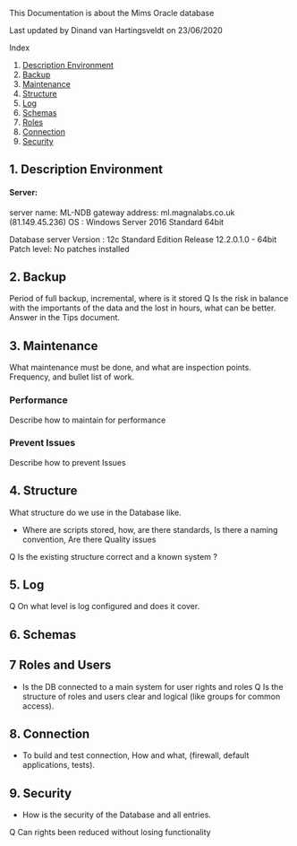 This Documentation is about the Mims Oracle database 

Last updated by 
Dinand van Hartingsveldt
on 
23/06/2020

Index

1. [ Description Environment ](#desc)
2. [ Backup ](#backup)
3. [ Maintenance ](#Maintenance)
4. [ Structure ](#Structure)
5. [ Log ](#Log)
6. [ Schemas ](#Schemas)
7. [ Roles ](#Roles)
8. [ Connection ](#Connection)
8. [ Security ](#Security)

<a name="desc"></a>
## 1. Description Environment

#### Server: 
server name:  ML-NDB
gateway address: ml.magnalabs.co.uk  (81.149.45.236)
OS : Windows Server 2016 Standard 64bit

Database server
Version :  12c Standard Edition Release 12.2.0.1.0 - 64bit 
Patch level: No patches installed


<a name="backup"></a>
## 2. Backup

Period of full backup, incremental, where is it stored
Q Is the risk in balance with the importants of the data and the lost in hours, what can be better. Answer in the Tips document.

<a name="Maintenance"></a>
## 3. Maintenance

What maintenance must be done, and what are inspection points. Frequency, and bullet list of work.
### Performance
Describe how to maintain for performance

### Prevent Issues
Describe how to prevent Issues

<a name="Structure"></a>
## 4. Structure

What structure do we use in the Database like.
- Where are scripts stored, how, are there standards, Is there a naming convention, Are there Quality issues

Q Is the existing structure correct and a known system ?

<a name="Log"></a>
## 5. Log
Q On what level is log configured and does it cover.

<a name="Schemas"></a>
## 6. Schemas 

<a name="Roles"></a>
## 7 Roles and Users
- Is the DB connected to a main system for user rights and roles
Q Is the structure of roles and users clear and logical (like groups for common access).

<a name="Connection"></a>
## 8. Connection

- To build and test connection, How and what, (firewall, default applications, tests). 

<a name="Security"></a>
## 9. Security

- How is the security of the Database and all entries. 

Q Can rights been reduced without losing functionality
